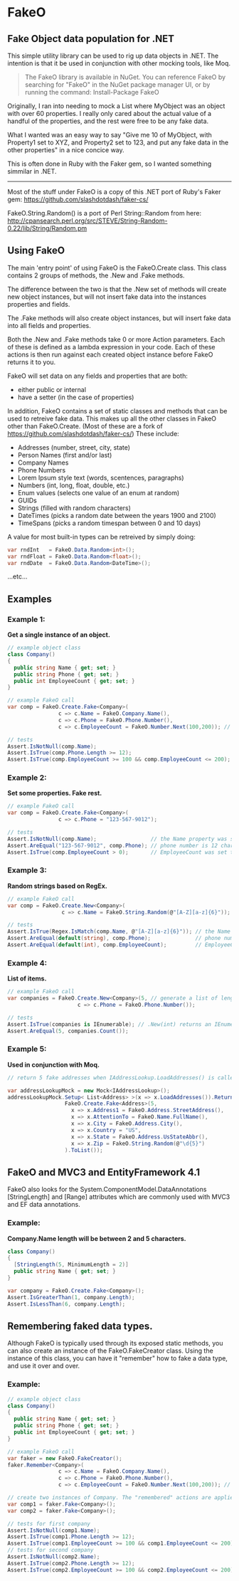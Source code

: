 # FakeO
## Fake Object data population for .NET

This simple utility library can be used to rig up data objects in .NET.
The intention is that it be used in conjunction with other mocking tools, like Moq.

> The FakeO library is available in NuGet.
> You can reference FakeO by searching for "FakeO" in the NuGet package manager UI,
> or by running the command:
>    Install-Package FakeO

Originally, I ran into needing to mock a
  List<MyObject>
where MyObject was an object with over 60 properties.
I really only cared about the actual value of a handful of the properties,
and the rest were free to be any fake data.

What I wanted was an easy way to say "Give me 10 of MyObject, with Property1 set to XYZ,
and Property2 set to 123, and put any fake data in the other properties" in a nice concice way.

This is often done in Ruby with the Faker gem, so I wanted something simmilar in .NET.

----------------------------

Most of the stuff under FakeO is a copy of this .NET port of Ruby's Faker gem:
  https://github.com/slashdotdash/faker-cs/
  
FakeO.String.Random() is a port of Perl String::Random from here:
  http://cpansearch.perl.org/src/STEVE/String-Random-0.22/lib/String/Random.pm


## Using FakeO

The main 'entry point' of using FakeO is the FakeO.Create class.
This class contains 2 groups of methods, the .New and .Fake methods.

The difference between the two is that the .New set of methods will
create new object instances, but will not insert fake data into the
instances properties and fields.

The .Fake methods will also create object instances, but will insert
fake data into all fields and properties.

Both the .New and .Fake methods take 0 or more Action<T> parameters.
Each of these is defined as a lambda expression in your code.
Each of these actions is then run against each created object instance
before FakeO returns it to you.

FakeO will set data on any fields and properties that are both:

+ either public or internal
+ have a setter (in the case of properties)

In addition, FakeO contains a set of static classes and methods that
can be used to retreive fake data. This makes up all the other classes
in FakeO other than FakeO.Create.
(Most of these are a fork of https://github.com/slashdotdash/faker-cs/)
These include:

+ Addresses (number, street, city, state)
+ Person Names (first and/or last)
+ Company Names
+ Phone Numbers
+ Lorem Ipsum style text (words, scentences, paragraphs)
+ Numbers (int, long, float, double, etc.)
+ Enum values (selects one value of an enum at random)
+ GUIDs
+ Strings (filled with random characters)
+ DateTimes (picks a random date between the years 1900 and 2100)
+ TimeSpans (picks a random timespan between 0 and 10 days)

A value for most built-in types can be retreived by simply doing:

```c#
var rndInt   = FakeO.Data.Random<int>();
var rndFloat = FakeO.Data.Random<float>();
var rndDate  = FakeO.Data.Random<DateTime>();
```
  ...etc...


## Examples
  
### Example 1:
**Get a single instance of an object.**

```c#
// example object class
class Company()
{
  public string Name { get; set; }
  public string Phone { get; set; }
  public int EmployeeCount { get; set; }
}

// example FakeO call
var comp = FakeO.Create.Fake<Company>(
                c => c.Name = FakeO.Company.Name(),
                c => c.Phone = FakeO.Phone.Number(),
                c => c.EmployeeCount = FakeO.Number.Next(100,200)); // random number from 100 to 200

// tests
Assert.IsNotNull(comp.Name);                                           // the Name property was set
Assert.IsTrue(comp.Phone.Length >= 12);                                // phone number is at least 12 chars (may or may not have area code)
Assert.IsTrue(comp.EmployeeCount >= 100 && comp.EmployeeCount <= 200); // EmployeeCount is between 100 and 200
```

### Example 2:
**Set some properties. Fake rest.**

```c#
// example FakeO call
var comp = FakeO.Create.Fake<Company>(
                c => c.Phone = "123-567-9012");

// tests
Assert.IsNotNull(comp.Name);                 // the Name property was set
Assert.AreEqual("123-567-9012", comp.Phone); // phone number is 12 characters ("123-567-9012")
Assert.IsTrue(comp.EmployeeCount > 0);       // EmployeeCount was set to a random number
```

### Example 3:
**Random strings based on RegEx.**

```c#
// example FakeO call
var comp = FakeO.Create.New<Company>(
                 c => c.Name = FakeO.String.Random(@"[A-Z][a-z]{6}"));

// tests
Assert.IsTrue(Regex.IsMatch(comp.Name, @"[A-Z][a-z]{6}")); // the Name property was set to 1 uppercase and 6 lowercase.
Assert.AreEqual(default(string), comp.Phone);              // phone number was not set. left at default
Assert.AreEqual(default(int), comp.EmployeeCount);         // EmployeeCount was not set. left at default
```

### Example 4:
**List of items.**

```c#
// example FakeO call
var companies = FakeO.Create.New<Company>(5, // generate a list of length 5
                      c => c.Phone = FakeO.Phone.Number());

// tests
Assert.IsTrue(companies is IEnumerable); // .New(int) returns an IEnumerable
Assert.AreEqual(5, companies.Count());
```

### Example 5:
**Used in conjunction with Moq.**

```c#
// return 5 fake addresses when IAddressLookup.LoadAddresses() is called.

var addressLookupMock = new Mock<IAddressLookup>();
addressLookupMock.Setup< List<Address> >(x => x.LoadAddresses()).Returns(
                  FakeO.Create.Fake<Address>(5,
                    x => x.Address1 = FakeO.Address.StreetAddress(),
                    x => x.AttentionTo = FakeO.Name.FullName(),
                    x => x.City = FakeO.Address.City(),
                    x => x.Country = "US",
                    x => x.State = FakeO.Address.UsStateAbbr(),
                    x => x.Zip = FakeO.String.Random(@"\d{5}")
                  ).ToList());
```

## FakeO and MVC3 and EntityFramework 4.1

FakeO also looks for the System.ComponentModel.DataAnnotations [StringLength] and [Range] attributes which are commonly used with MVC3 and EF data annotations.

### Example:
**Company.Name length will be between 2 and 5 characters.**

```c#
class Company()
{
  [StringLength(5, MinimumLength = 2)]
  public string Name { get; set; }
}

var company = FakeO.Create.Fake<Company>();
Assert.IsGreaterThan(1, company.Length);
Assert.IsLessThan(6, company.Length);
```

## Remembering faked data types.

Although FakeO is typically used through its exposed static methods, you can also create an instance of the FakeO.FakeCreator class.
Using the instance of this class, you can have it "remember" how to fake a data type, and use it over and over.

### Example:

```c#
// example object class
class Company()
{
  public string Name { get; set; }
  public string Phone { get; set; }
  public int EmployeeCount { get; set; }
}

// example FakeO call
var faker = new FakeO.FakeCreator();
faker.Remember<Company>(
                c => c.Name = FakeO.Company.Name(),
                c => c.Phone = FakeO.Phone.Number(),
                c => c.EmployeeCount = FakeO.Number.Next(100,200)); // random number from 100 to 200

// create two instances of Company. The "remembered" actions are applied to both.
var comp1 = faker.Fake<Company>();
var comp2 = faker.Fake<Company>();

// tests for first company
Assert.IsNotNull(comp1.Name);                                            // the Name property was set
Assert.IsTrue(comp1.Phone.Length >= 12);                                 // phone number is at least 12 chars (may or may not have area code)
Assert.IsTrue(comp1.EmployeeCount >= 100 && comp1.EmployeeCount <= 200); // EmployeeCount is between 100 and 200
// tests for second company
Assert.IsNotNull(comp2.Name);                                            // the Name property was set
Assert.IsTrue(comp2.Phone.Length >= 12);                                 // phone number is at least 12 chars (may or may not have area code)
Assert.IsTrue(comp2.EmployeeCount >= 100 && comp2.EmployeeCount <= 200); // EmployeeCount is between 100 and 200
```
